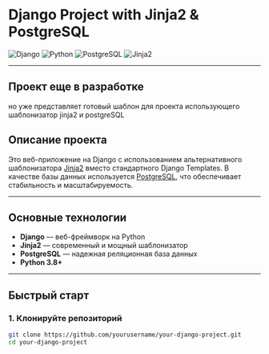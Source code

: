 # Django Project with Jinja2 & PostgreSQL 

![Django](https://img.shields.io/badge/Django-4.x-green)
![Python](https://img.shields.io/badge/Python-3.8%2B-blue)
![PostgreSQL](https://img.shields.io/badge/PostgreSQL-13%2B-blue)
![Jinja2](https://img.shields.io/badge/Jinja2-3.x-orange)

---

## Проект еще в разработке 

но уже представляет готовый шаблон для проекта использующего шаблонизатор jinja2 и postgreSQL

## Описание проекта 

Это веб-приложение на Django с использованием альтернативного шаблонизатора [Jinja2](https://jinja.palletsprojects.com/) вместо стандартного Django Templates. В качестве базы данных используется [PostgreSQL](https://www.postgresql.org/), что обеспечивает стабильность и масштабируемость.

---

## Основные технологии

- **Django** — веб-фреймворк на Python
- **Jinja2** — современный и мощный шаблонизатор
- **PostgreSQL** — надежная реляционная база данных
- **Python 3.8+**

---

## Быстрый старт

### 1. Клонируйте репозиторий

```bash
git clone https://github.com/yourusername/your-django-project.git
cd your-django-project
